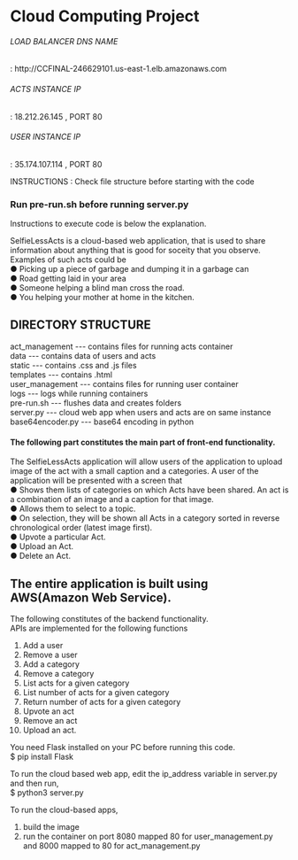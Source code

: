 <h1>Cloud Computing Project</h1>

<h6> LOAD BALANCER DNS NAME </h6> : http://CCFINAL-246629101.us-east-1.elb.amazonaws.com
<h6> ACTS INSTANCE IP </h6> : 18.212.26.145 , PORT 80
<h6> USER INSTANCE IP </h6> : 35.174.107.114 , PORT 80

INSTRUCTIONS :
Check file structure before starting with the code
<br>
<h3> Run pre-run.sh before running server.py </h3>
Instructions to execute code is below the explanation.<br>

SelfieLessActs is a cloud-based web application, that is used to share information about anything that is good for soceity that you 
observe.<br>
Examples of such acts could be<br>
● Picking up a piece of garbage and dumping it in a garbage can<br>
● Road getting laid in your area<br>
● Someone helping a blind man cross the road.<br>
● You helping your mother at home in the kitchen.<br>

<h2>DIRECTORY STRUCTURE</h2>
act_management --- contains files for running acts container<br>
data --- contains data of users and acts <br>
static --- contains .css and .js files<br>
templates --- contains .html<br>
user_management --- contains files for running user container<br>
logs --- logs while running containers<br>
pre-run.sh --- flushes data and creates folders<br>
server.py --- cloud web app when users and acts are on same instance<br>
base64encoder.py --- base64 encoding in python <br>

<h4>The following part constitutes the main part of front-end functionality.</h4>

The SelfieLessActs application will allow users of the application to
upload image of the act with a small caption and a categories. A user
of the application will be presented with a screen that<br>
● Shows them lists of categories on which Acts have been shared.
An act is a combination of an image and a caption for that
image.<br>
● Allows them to select to a topic.<br>
● On selection, they will be shown all Acts in a category sorted in
reverse chronological order (latest image first).<br>
● Upvote a particular Act.<br>
● Upload an Act.<br>
● Delete an Act.<br>

<h2>The entire application is built using AWS(Amazon Web Service).</h2>

The following constitutes of the backend functionality.<br>
APIs are implemented for the following functions<br>
1. Add a user<br>
2. Remove a user<br>
3. Add a category<br>
4. Remove a category<br>
5. List acts for a given category<br>
6. List number of acts for a given category<br>
7. Return number of acts for a given category<br>
8. Upvote an act<br>
9. Remove an act<br>
10. Upload an act.<br>

You need Flask installed on your PC before running this code.<br>
$ pip install Flask

To run the cloud based web app, edit the ip_address variable in server.py and then run,<br>
$ python3 server.py

To run the cloud-based apps,<br>
1) build the image<br>
2) run the container on port 8080 mapped 80 for user_management.py and 8000 mapped to 80 for act_management.py<br>
